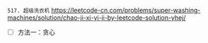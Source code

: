 
`517. 超级洗衣机` https://leetcode-cn.com/problems/super-washing-machines/solution/chao-ji-xi-yi-ji-by-leetcode-solution-yhej/
- [ ] 方法一：贪心
